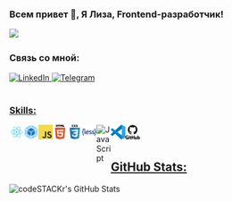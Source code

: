 ### Всем привет 👋, Я Лиза, Frontend-разработчик!

![](https://komarev.com/ghpvc/?username=Elsiesmile)
### Связь со мной:

<div id="badges">
  <a href="https://www.linkedin.com/in/lizafrontend/">
    <img src="https://cdn.jsdelivr.net/npm/simple-icons@v3/icons/linkedin.svg" width="26px" alt="LinkedIn"/>
  </a>
  <a href="https://t.me/lizaafrontend">
    <img src="https://cdn-icons-png.flaticon.com/512/5728/5728145.png" width="26px" alt="Telegram"/>
</div>

<br />

###  Skills:

<img align="left" alt="React" width="26px" src="https://raw.githubusercontent.com/github/explore/80688e429a7d4ef2fca1e82350fe8e3517d3494d/topics/react/react.png" />
<img align="left" alt="Webpack" width="26px" src="https://raw.githubusercontent.com/devicons/devicon/1119b9f84c0290e0f0b38982099a2bd027a48bf1/icons/webpack/webpack-original.svg" />
<img align="left" alt="JavaScript" width="26px" src="https://raw.githubusercontent.com/github/explore/80688e429a7d4ef2fca1e82350fe8e3517d3494d/topics/javascript/javascript.png" />
<img align="left" alt="HTML5" width="26px" src="https://raw.githubusercontent.com/github/explore/80688e429a7d4ef2fca1e82350fe8e3517d3494d/topics/html/html.png" />
<img align="left" alt="CSS3" width="26px" src="https://raw.githubusercontent.com/github/explore/80688e429a7d4ef2fca1e82350fe8e3517d3494d/topics/css/css.png" />
<img align="left" alt="JavaScript" width="26px" src="https://raw.githubusercontent.com/devicons/devicon/1119b9f84c0290e0f0b38982099a2bd027a48bf1/icons/less/less-plain-wordmark.svg"/>
<img align="left" alt="JavaScript" width="26px" src="https://raw.githubusercontent.com/simple-icons/simple-icons/28d1451018cad27c8d659e7bdff40d492da0d865/icons/bootstrap.svg"/>
<img align="left" alt="Visual Studio Code" width="26px" src="https://raw.githubusercontent.com/github/explore/80688e429a7d4ef2fca1e82350fe8e3517d3494d/topics/visual-studio-code/visual-studio-code.png" />
<img align="left" alt="JavaScript" width="26px" src="https://raw.githubusercontent.com/devicons/devicon/1119b9f84c0290e0f0b38982099a2bd027a48bf1/icons/github/github-original-wordmark.svg"/>

</br>
</br>


## GitHub Stats:
   <img align="left" alt="codeSTACKr's GitHub Stats" src="https://github-readme-stats.vercel.app/api/top-langs/?username=elsiesmile&langs_count=8&layout=compact" />

